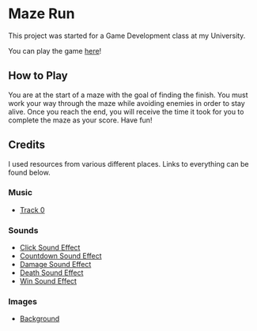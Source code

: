 # Maze Run

This project was started for a Game Development class at my University.

You can play the game [here](https://neos02.github.io)!

## How to Play

You are at the start of a maze with the goal of finding the finish. You must work your way through the maze while avoiding enemies in order to stay alive. Once you reach the end, you will receive the time it took for you to complete the maze as your score. Have fun!

## Credits

I used resources from various different places. Links to everything can be found below.

### Music

- [Track 0](https://www.universalproductionmusic.com/en-us/search?q=hip%20pop%20strut&qtext=hip%20pop%20strut&vtag=0&vwave=0&vdesc=1&ktype=9)

### Sounds

- [Click Sound Effect](https://pixabay.com/sound-effects/8-bit-game-2-186976/)
- [Countdown Sound Effect](https://pixabay.com/sound-effects/countdown-sound-effect-8-bit-151797/)
- [Damage Sound Effect](https://pixabay.com/sound-effects/hurt-c-08-102842/)
- [Death Sound Effect](https://pixabay.com/sound-effects/videogame-death-sound-43894/)
- [Win Sound Effect](https://pixabay.com/sound-effects/level-up-enhancement-8-bit-retro-sound-effect-153002/)

### Images

- [Background](https://stock.adobe.com/images/vector-seamless-pattern-in-the-form-of-a-labyrinth/104967278?start-checkout=1&content-id=104967278)
